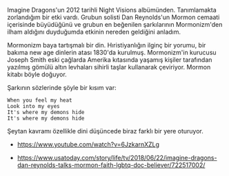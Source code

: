Imagine Dragons'un 2012 tarihli Night Visions albümünden. Tanımlamakta zorlandığım bir etki vardı. Grubun solisti Dan Reynolds'un Mormon cemaati içerisinde büyüdüğünü ve grubun en beğenilen şarkılarının Mormonizm'den ilham aldığını duyduğumda etkinin nereden geldiğini anladım.

Mormonizm baya tartışmalı bir din. Hıristiyanlığın ilginç bir yorumu, bir bakıma new age dinlerin atası 1830'da kurulmuş. Mormonizm'in kurucusu Joseph Smith eski çağlarda Amerika kıtasında yaşamış kişiler tarafından yazılmış gömülü altın levhaları sihirli taşlar kullanarak çeviriyor. Mormon kitabı böyle doğuyor.

Şarkının sözlerinde şöyle bir kısım var:

~~~
When you feel my heat
Look into my eyes
It's where my demons hide
It's where my demons hide
~~~

Şeytan kavramı özellikle dini düşüncede biraz farklı bir yere oturuyor.

* https://www.youtube.com/watch?v=6JzkarnXZLg

* https://www.usatoday.com/story/life/tv/2018/06/22/imagine-dragons-dan-reynolds-talks-mormon-faith-lgbtq-doc-believer/722517002/
